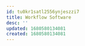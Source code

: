 ```yaml
---
id: tu0kr1satl2556ynjeszzi7
title: Workflow Software
desc: ''
updated: 1680580134081
created: 1680580134081
---
```


